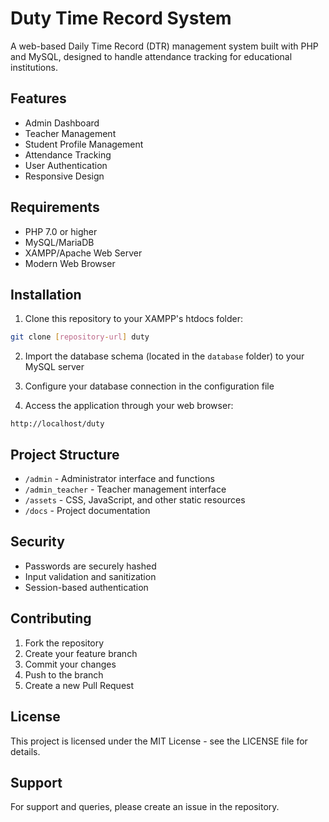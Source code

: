 # Duty Time Record System

A web-based Daily Time Record (DTR) management system built with PHP and MySQL, designed to handle attendance tracking for educational institutions.

## Features

- Admin Dashboard
- Teacher Management
- Student Profile Management
- Attendance Tracking
- User Authentication
- Responsive Design

## Requirements

- PHP 7.0 or higher
- MySQL/MariaDB
- XAMPP/Apache Web Server
- Modern Web Browser

## Installation

1. Clone this repository to your XAMPP's htdocs folder:
```bash
git clone [repository-url] duty
```

2. Import the database schema (located in the `database` folder) to your MySQL server

3. Configure your database connection in the configuration file

4. Access the application through your web browser:
```
http://localhost/duty
```

## Project Structure

- `/admin` - Administrator interface and functions
- `/admin_teacher` - Teacher management interface
- `/assets` - CSS, JavaScript, and other static resources
- `/docs` - Project documentation

## Security

- Passwords are securely hashed
- Input validation and sanitization
- Session-based authentication

## Contributing

1. Fork the repository
2. Create your feature branch
3. Commit your changes
4. Push to the branch
5. Create a new Pull Request

## License

This project is licensed under the MIT License - see the LICENSE file for details.

## Support

For support and queries, please create an issue in the repository.
